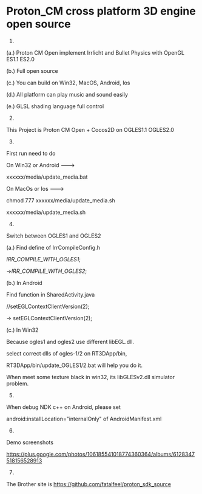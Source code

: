 Proton_CM cross platform 3D engine open source
=================
1.

(a.)
Proton CM Open implement Irrlicht and Bullet Physics with OpenGL ES1.1 ES2.0

(b.)
Full open source

(c.)
You can build on Win32, MacOS, Android, Ios

(d.)
All platform can play music and sound easily

(e.)
GLSL shading language full control

2.

This Project is Proton CM Open + Cocos2D on OGLES1.1 OGLES2.0

3.

First run need to do

On Win32 or Android --->

xxxxxx/media/update_media.bat

On MacOs or Ios --->

chmod 777 xxxxxx/media/update_media.sh

xxxxxx/media/update_media.sh

4.

Switch between OGLES1 and OGLES2

(a.) Find define of IrrCompileConfig.h

_IRR_COMPILE_WITH_OGLES1_;

->_IRR_COMPILE_WITH_OGLES2_;

(b.) In Android

Find function in SharedActivity.java

//setEGLContextClientVersion(2); 

-> setEGLContextClientVersion(2);

(c.) In Win32

Because ogles1 and ogles2 use different libEGL.dll.

select correct dlls of ogles-1/2 on RT3DApp/bin,

RT3DApp/bin/update_OGLES1/2.bat will help you do it.

When meet some texture black in win32, its libGLESv2.dll simulator problem.

5.

When debug NDK c++ on Android, please set

android:installLocation="internalOnly" of AndroidManifest.xml

6.
Demo screenshots

https://plus.google.com/photos/106185541018774360364/albums/6128347518156528913

7.

The Brother site is https://github.com/fatalfeel/proton_sdk_source
